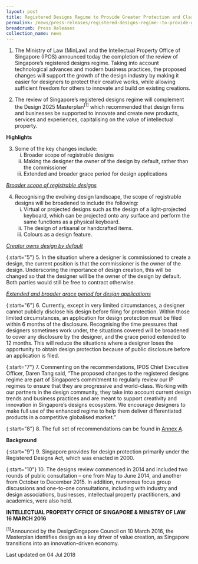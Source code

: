 ```yaml
---
layout: post
title: Registered Designs Regime to Provide Greater Protection and Clarity to Designers
permalink: /news/press-releases/registered-designs-regime--to-provide-greater-protection-and-cla
breadcrumb: Press Releases
collection_name: news
---
```


1. The Ministry of Law (MinLaw) and the Intellectual Property Office of Singapore (IPOS) announced today the completion of the review of Singapore’s registered designs regime. Taking into account technological advances and modern business practices, the proposed changes will support the growth of the design industry by making it easier for designers to protect their creative works, while allowing sufficient freedom for others to innovate and build on existing creations.

2. The review of Singapore’s registered designs regime will complement the Design 2025 Masterplan<sup>[1]</sup> which recommended that design firms and businesses be supported to innovate and create new products, services and experiences, capitalising on the value of intellectual property.

**Highlights**

<ol start="3">
<li>Some of the key changes include:
<ol style="list-style-type: lower-roman;">
<li> Broader scope of registrable designs</li>
<li> Making the designer the owner of the design by default, rather than the commissioner</li>
<li> Extended and broader grace period for design applications</li>

</ol>
</li>
</ol>

*<u>Broader scope of registrable designs</u>*

<ol start="4">
<li>Recognising the evolving design landscape, the scope of registrable designs will be broadened to include the following:
<ol style="list-style-type: lower-roman;">
<li>Virtual or projected designs such as the design of a light-projected keyboard, which can be projected onto any surface and perform the same functions as a physical keyboard.</li>
<li> The design of artisanal or handcrafted items.</li>
<li> Colours as a design feature.</li>
</ol>
</li>
</ol>

*<u>Creator owns design by default</u>*

{:start="5"}
5. In the situation where a designer is commissioned to create a design, the current position is that the commissioner is the owner of the design.  Underscoring the importance of design creation, this will be changed so that the designer will be the owner of the design by default.  Both parties would still be free to contract otherwise.

*<u>Extended and broader grace period for design applications</u>*

{:start="6"}
6. Currently, except in very limited circumstances, a designer cannot publicly disclose his design before filing for protection. Within those limited circumstances, an application for design protection must be filed within 6 months of the disclosure.  Recognising the time pressures that designers sometimes work under, the situations covered will be broadened to cover any disclosure by the designer, and the grace period extended to 12 months.  This will reduce the situations where a designer loses the opportunity to obtain design protection because of public disclosure before an application is filed.

{:start="7"}
7. Commenting on the recommendations, IPOS Chief Executive Officer, Daren Tang said, “The proposed changes to the registered designs regime are part of Singapore’s commitment to regularly review our IP regimes to ensure that they are progressive and world-class.  Working with our partners in the design community, they take into account current design trends and business practices and are meant to support creativity and innovation in Singapore’s designs ecosystem.  We encourage designers to make full use of the enhanced regime to help them deliver differentiated products in a competitive globalised market.”

{:start="8"}
8. The full set of recommendations can be found in  [Annex A]().

**Background**

{:start="9"}
9. Singapore provides for design protection primarily under the Registered Designs Act, which was enacted in 2000.

{:start="10"}
10. The designs review commenced in 2014 and included two rounds of public consultation – one from May to June 2014, and another from October to December 2015.  In addition, numerous focus group discussions and one-to-one consultations, including with industry and design associations, businesses, intellectual property practitioners, and academics, were also held.

**INTELLECTUAL PROPERTY OFFICE OF SINGAPORE & MINISTRY OF LAW**  
**16 MARCH 2016**

<sup>[1]</sup>Announced by the DesignSingapore Council on 10 March 2016, the Masterplan identifies design as a key driver of value creation, as Singapore transitions into an innovation-driven economy.

<p class="right-side-updated">Last updated on 04 Jul 2018</p>
